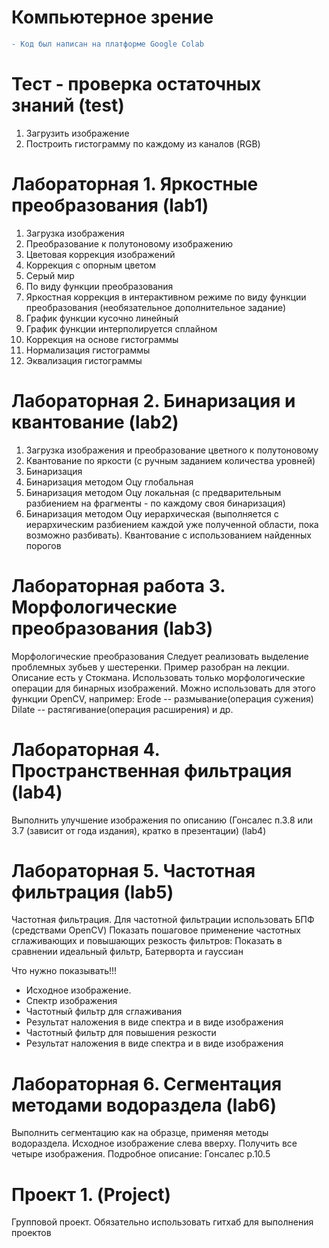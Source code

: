 # Компьютерное зрение
```diff
- Код был написан на платформе Google Colab
```
# Тест - проверка остаточных знаний (test)
1. Загрузить изображение
2. Построить гистограмму по каждому из каналов (RGB)

# Лабораторная 1. Яркостные преобразования (lab1)
1. Загрузка изображения
2. Преобразование к полутоновому изображению
3. Цветовая коррекция изображений
  1. Коррекция с опорным цветом
  2. Серый мир
  3. По виду функции преобразования
4. Яркостная коррекция в интерактивном режиме по виду функции преобразования (необязательное дополнительное задание)
  1. График функции кусочно линейный
  2. График функции интерполируется сплайном
5. Коррекция на основе гистограммы
  1. Нормализация гистограммы
  2. Эквализация гистограммы

# Лабораторная 2. Бинаризация и квантование (lab2)
1. Загрузка изображения и преобразование цветного к полутоновому
2. Квантование по яркости (с ручным заданием количества уровней)
3. Бинаризация
  1. Бинаризация методом Оцу глобальная
  2. Бинаризация методом Оцу локальная (с предварительным разбиением на фрагменты - по каждому своя бинаризация)
  3. Бинаризация методом Оцу иерархическая (выполняется с иерархическим разбиением каждой уже полученной  области, пока возможно разбивать). Квантование с использованием найденных порогов

# Лабораторная работа 3. Морфологические преобразования (lab3)

Морфологические преобразования
Следует реализовать выделение проблемных зубьев у шестеренки. Пример разобран на лекции.
Описание есть у Стокмана.
Использовать только морфологические операции для бинарных изображений.
Можно использовать для этого функции OpenCV, например:
Erode -- размывание(операция сужения) 
Dilate -- растягивание(операция расширения)
и др.

# Лабораторная 4. Пространственная фильтрация (lab4)

Выполнить улучшение изображения по описанию (Гонсалес п.3.8 или 3.7 (зависит от года издания), кратко в презентации) (lab4)

# Лабораторная 5. Частотная фильтрация (lab5)

Частотная фильтрация.
Для частотной фильтрации использовать БПФ (средствами OpenCV)
Показать пошаговое применение частотных сглаживающих и повышающих резкость фильтров:
Показать в сравнении идеальный фильтр, Батерворта и гауссиан

Что нужно показывать!!!
- Исходное изображение.
- Спектр изображения
- Частотный фильтр для сглаживания
- Результат наложения в виде спектра и в виде изображения
- Частотный фильтр для повышения резкости
- Результат наложения в виде спектра и в виде изображения

# Лабораторная 6. Сегментация методами водораздела (lab6)

Выполнить сегментацию как на образце, применяя методы водораздела.
Исходное изображение слева вверху. Получить все четыре изображения.
Подробное описание: Гонсалес р.10.5

# Проект 1. (Project)

Групповой проект.
Обязательно использовать гитхаб для выполнения проектов 

